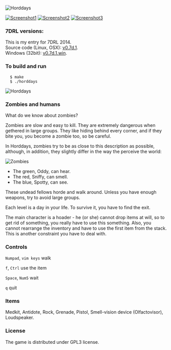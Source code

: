 
![Horddays](http://i.imgur.com/gPtWAkV.png)

[![Screenshot1](http://i.imgur.com/4EIh4FCs.png)](http://i.imgur.com/4EIh4FC.png) 
[![Screenshot2](http://i.imgur.com/d0N8GNqs.png)](http://i.imgur.com/d0N8GNq.png) 
[![Screenshot3](http://i.imgur.com/l8xoAVls.png)](http://i.imgur.com/l8xoAVl.png) 

### 7DRL versions:
This is my entry for 7DRL 2014.    
Source code (Linux, OSX): [v0.7d.1](https://github.com/a-nikolaev/horddays/releases/tag/v0.7d.1).     
Windows (32bit): [v0.7d.1.win](https://github.com/a-nikolaev/horddays/releases/tag/v0.7d.1.win).     

### To build and run
      $ make
      $ ./horddays

![Horddays](http://i.imgur.com/hrxXDBB.png)

### Zombies and humans
What do we know about zombies?

Zombies are slow and easy to kill. They are extremely dangerous when gethered in large groups.
They like hiding behind every corner, and if they bite you, you become a zombie too, so be careful.

In Horddays, zombies try to be as close to this description as possible, although, in addition,
they slightly differ in the way the perceive the world:

![Zombies](http://i.imgur.com/ZU7DVd5.png)
- The green, Oddy, can hear.
- The red, Sniffy, can smell.
- The blue, Spotty, can see.

These undead fellows horde and walk around. Unless you have enough weapons, try to avoid large groups.

Each level is a day in your life. To survive it, you have to find the exit.

The main character is a hoader - he (or she) cannot drop items at will, so to get rid of something,
you really have to use this something. Also, you cannot rearrange the inventory and have to use 
the first item from the stack. This is another constraint you have to deal with.

### Controls
`Numpad`, `vim keys`  walk

`f`, `Ctrl`  use the item   

`Space`, `Num5`  wait   

`q` quit   

### Items
Medkit, Antidote, Rock, Grenade, Pistol, Smell-vision device (Olfactovisor), Loudspeaker.


### License
The game is distributed under GPL3 license. 
